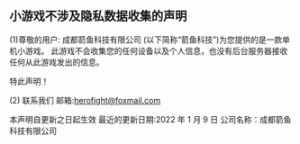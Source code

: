 ## 小游戏不涉及隐私数据收集的声明

(1)尊敬的用户: 成都箭鱼科技有限公司 (以下简称“箭鱼科技”)为您提供的是一款单机小游戏。 此游戏不会收集您的任何设备以及个人信息，也没有后台服务器接收任何从此游戏发出的信息。

特此声明！

(2) 联系我们 
邮箱:herofight@foxmail.com


本声明自更新之日起生效 
最近的更新日期:2022 年 1 月 9 日 
公司名称：成都箭鱼科技有限公司
